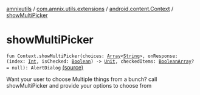 [amnixutils](../../index.md) / [com.amnix.utils.extensions](../index.md) / [android.content.Context](index.md) / [showMultiPicker](./show-multi-picker.md)

# showMultiPicker

`fun Context.showMultiPicker(choices: `[`Array`](https://kotlinlang.org/api/latest/jvm/stdlib/kotlin/-array/index.html)`<`[`String`](https://kotlinlang.org/api/latest/jvm/stdlib/kotlin/-string/index.html)`>, onResponse: (index: `[`Int`](https://kotlinlang.org/api/latest/jvm/stdlib/kotlin/-int/index.html)`, isChecked: `[`Boolean`](https://kotlinlang.org/api/latest/jvm/stdlib/kotlin/-boolean/index.html)`) -> `[`Unit`](https://kotlinlang.org/api/latest/jvm/stdlib/kotlin/-unit/index.html)`, checkedItems: `[`BooleanArray`](https://kotlinlang.org/api/latest/jvm/stdlib/kotlin/-boolean-array/index.html)`? = null): AlertDialog` [(source)](https://github.com/AmniX/amnixUtils/tree/master/amnixutils/src/main/java/com/amnix/utils/extensions/ContextExtension.kt#L90)

Want your user to choose Multiple things from a bunch? call showMultiPicker and provide your options to choose from

